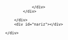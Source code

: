 <!DOCTYPE html>
<html lang="en">
<head>
    <meta charset="UTF-8">
    <meta http-equiv="X-UA-Compatible" content="IE=edge">
    <meta name="viewport" content="width=device-width, initial-scale=1.0">
    <title>Document</title>
    <link rel="stylesheet" href="CSS/stilos2.css">
</head>
<body>
    <div id="principal">
        <div id="sombrerop">
            <div id="sombrero1"></div>
            <div id="sombrero2"></div>
        </div>
        <div id="cara"></div>
        <div id="ojos">
            <div id="ojo1">
                <div id="pupi1"></div>
                <div id="pupi2"></div>
            </div>
            <div id="ojo2">
                <div id="pupi12"></div>
                <div id="pupi22"></div>
            </div>
        </div>
        <div id="boca">
            <div id="boca1">
                <div id="boca2">

                </div>
            </div>
            
        </div>
        <div id="nariz"></div>

    </div>
</body>
</html>
